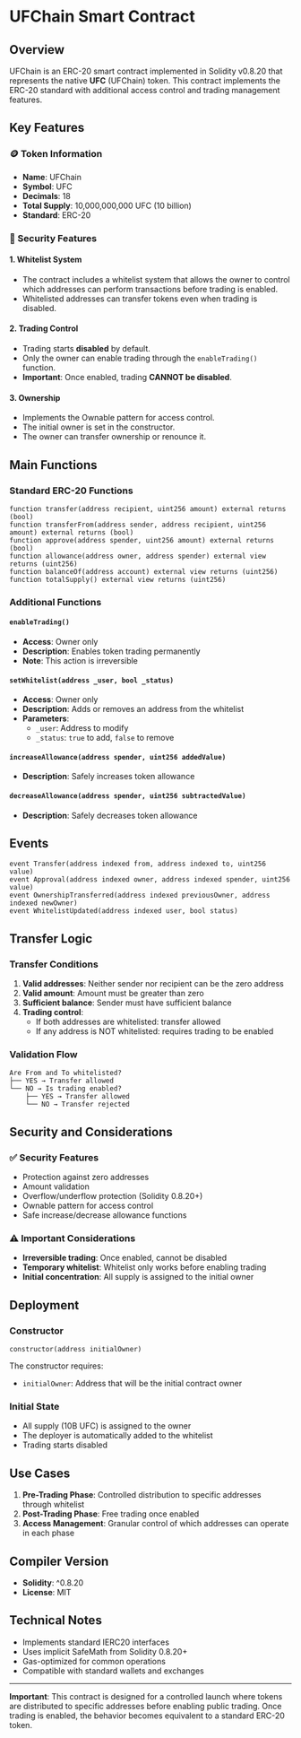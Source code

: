 # UFChain Smart Contract

## Overview

UFChain is an ERC-20 smart contract implemented in Solidity v0.8.20 that represents the native **UFC** (UFChain) token. This contract implements the ERC-20 standard with additional access control and trading management features.

## Key Features

### 🪙 Token Information
- **Name**: UFChain
- **Symbol**: UFC
- **Decimals**: 18
- **Total Supply**: 10,000,000,000 UFC (10 billion)
- **Standard**: ERC-20

### 🔐 Security Features

#### 1. Whitelist System
- The contract includes a whitelist system that allows the owner to control which addresses can perform transactions before trading is enabled.
- Whitelisted addresses can transfer tokens even when trading is disabled.

#### 2. Trading Control
- Trading starts **disabled** by default.
- Only the owner can enable trading through the `enableTrading()` function.
- **Important**: Once enabled, trading **CANNOT be disabled**.

#### 3. Ownership
- Implements the Ownable pattern for access control.
- The initial owner is set in the constructor.
- The owner can transfer ownership or renounce it.

## Main Functions

### Standard ERC-20 Functions
```solidity
function transfer(address recipient, uint256 amount) external returns (bool)
function transferFrom(address sender, address recipient, uint256 amount) external returns (bool)
function approve(address spender, uint256 amount) external returns (bool)
function allowance(address owner, address spender) external view returns (uint256)
function balanceOf(address account) external view returns (uint256)
function totalSupply() external view returns (uint256)
```

### Additional Functions

#### `enableTrading()`
- **Access**: Owner only
- **Description**: Enables token trading permanently
- **Note**: This action is irreversible

#### `setWhitelist(address _user, bool _status)`
- **Access**: Owner only
- **Description**: Adds or removes an address from the whitelist
- **Parameters**:
  - `_user`: Address to modify
  - `_status`: `true` to add, `false` to remove

#### `increaseAllowance(address spender, uint256 addedValue)`
- **Description**: Safely increases token allowance

#### `decreaseAllowance(address spender, uint256 subtractedValue)`
- **Description**: Safely decreases token allowance

## Events

```solidity
event Transfer(address indexed from, address indexed to, uint256 value)
event Approval(address indexed owner, address indexed spender, uint256 value)
event OwnershipTransferred(address indexed previousOwner, address indexed newOwner)
event WhitelistUpdated(address indexed user, bool status)
```

## Transfer Logic

### Transfer Conditions
1. **Valid addresses**: Neither sender nor recipient can be the zero address
2. **Valid amount**: Amount must be greater than zero
3. **Sufficient balance**: Sender must have sufficient balance
4. **Trading control**: 
   - If both addresses are whitelisted: transfer allowed
   - If any address is NOT whitelisted: requires trading to be enabled

### Validation Flow
```
Are From and To whitelisted?
├── YES → Transfer allowed
└── NO → Is trading enabled?
    ├── YES → Transfer allowed
    └── NO → Transfer rejected
```

## Security and Considerations

### ✅ Security Features
- Protection against zero addresses
- Amount validation
- Overflow/underflow protection (Solidity 0.8.20+)
- Ownable pattern for access control
- Safe increase/decrease allowance functions

### ⚠️ Important Considerations
- **Irreversible trading**: Once enabled, cannot be disabled
- **Temporary whitelist**: Whitelist only works before enabling trading
- **Initial concentration**: All supply is assigned to the initial owner

## Deployment

### Constructor
```solidity
constructor(address initialOwner)
```

The constructor requires:
- `initialOwner`: Address that will be the initial contract owner

### Initial State
- All supply (10B UFC) is assigned to the owner
- The deployer is automatically added to the whitelist
- Trading starts disabled

## Use Cases

1. **Pre-Trading Phase**: Controlled distribution to specific addresses through whitelist
2. **Post-Trading Phase**: Free trading once enabled
3. **Access Management**: Granular control of which addresses can operate in each phase

## Compiler Version

- **Solidity**: ^0.8.20
- **License**: MIT

## Technical Notes

- Implements standard IERC20 interfaces
- Uses implicit SafeMath from Solidity 0.8.20+
- Gas-optimized for common operations
- Compatible with standard wallets and exchanges

---

**Important**: This contract is designed for a controlled launch where tokens are distributed to specific addresses before enabling public trading. Once trading is enabled, the behavior becomes equivalent to a standard ERC-20 token.